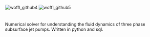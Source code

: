 ![woffl_github4](https://github.com/kwellis/woffl/assets/62774251/d961dbb1-5f28-4e7d-b268-6201e399f232)
![woffl_github5](https://github.com/kwellis/woffl/assets/62774251/c2256701-1678-4b3c-a7a4-5c0fbdf0bd0a)
#
Numerical solver for understanding the fluid dynamics of three phase subsurface jet pumps. Written in python and sql.
